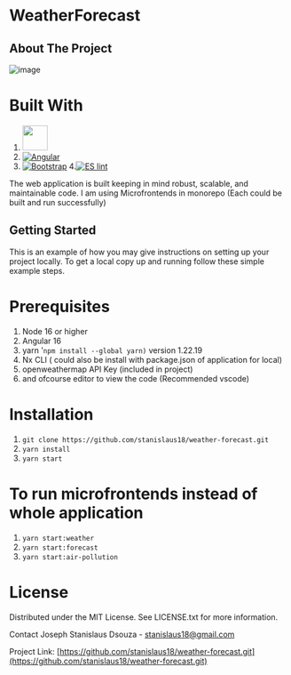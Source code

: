 # WeatherForecast

## About The Project

![image](https://github.com/stanislaus18/weather-forecast/assets/17940960/baf36f48-6f25-46e1-a7b6-eec6d13c2d5d)

# Built With
1. <a alt="Nx logo" href="https://nx.dev" target="_blank" rel="noreferrer"><img src="https://raw.githubusercontent.com/nrwl/nx/master/images/nx-logo.png" width="45"></a>
2. <a href="https://angular.io/" rel="nofollow"><img src="https://camo.githubusercontent.com/29026b68c52288230bf32bc2268e47e5c3b81dba23106fb062fcc0541f8e9529/68747470733a2f2f696d672e736869656c64732e696f2f62616467652f416e67756c61722d4444303033313f7374796c653d666f722d7468652d6261646765266c6f676f3d616e67756c6172266c6f676f436f6c6f723d7768697465" alt="Angular" data-canonical-src="https://img.shields.io/badge/Angular-DD0031?style=for-the-badge&amp;logo=angular&amp;logoColor=white" style="max-width: 100%;"></a>
3. <a href="https://getbootstrap.com" rel="nofollow"><img src="https://camo.githubusercontent.com/b13ed67c809178963ce9d538175b02649800772be1ce0cb02da5879e5614e236/68747470733a2f2f696d672e736869656c64732e696f2f62616467652f426f6f7473747261702d3536334437433f7374796c653d666f722d7468652d6261646765266c6f676f3d626f6f747374726170266c6f676f436f6c6f723d7768697465" alt="Bootstrap" data-canonical-src="https://img.shields.io/badge/Bootstrap-563D7C?style=for-the-badge&amp;logo=bootstrap&amp;logoColor=white" style="max-width: 100%;"></a>
4.<a href="https://getbootstrap.com" rel="nofollow"><img src="[https://camo.githubusercontent.com/b13ed67c809178963ce9d538175b02649800772be1ce0cb02da5879e5614e236/68747470733a2f2f696d672e736869656c64732e696f2f62616467652f426f6f7473747261702d3536334437433f7374796c653d666f722d7468652d6261646765266c6f676f3d626f6f747374726170266c6f676f436f6c6f723d7768697465](https://github.com/stanislaus18/weather-forecast/assets/17940960/97e661a1-3fd5-4674-9fa7-e833e1bc93bb)" alt="ES lint" data-canonical-src="(https://github.com/stanislaus18/weather-forecast/assets/17940960/97e661a1-3fd5-4674-9fa7-e833e1bc93bb)" style="max-width: 100%;"></a>


The web application is built keeping in mind robust, scalable, and maintainable code.
I am using Microfrontends in monorepo (Each could be built and run successfully) 

## Getting Started
This is an example of how you may give instructions on setting up your project locally. To get a local copy up and running follow these simple example steps.

# Prerequisites
1. Node 16 or higher
2. Angular 16 
3. yarn '`npm install --global yarn)` version 1.22.19
4. Nx CLI ( could also be install with package.json of application for local)
5. openweathermap API Key (included in project)  
6. and ofcourse editor to view the code (Recommended vscode) 

# Installation
1. `git clone https://github.com/stanislaus18/weather-forecast.git`
2. `yarn install`
3. `yarn start`

# To run microfrontends instead of whole application
1. `yarn start:weather`
2. `yarn start:forecast`
3. `yarn start:air-pollution`


# License
Distributed under the MIT License. See LICENSE.txt for more information.

Contact
Joseph Stanislaus Dsouza - stanislaus18@gmail.com

Project Link: [https://github.com/stanislaus18/weather-forecast.git](https://github.com/stanislaus18/weather-forecast.git)



